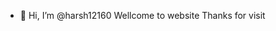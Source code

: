 - 👋 Hi, I’m @harsh12160
Wellcome to website
Thanks for visit


<!---
harsh12160/harsh12160 is a ✨ special ✨ repository because its `README.md` (this file) appears on your GitHub profile.
You can click the Preview link to take a look at your changes.
--->
